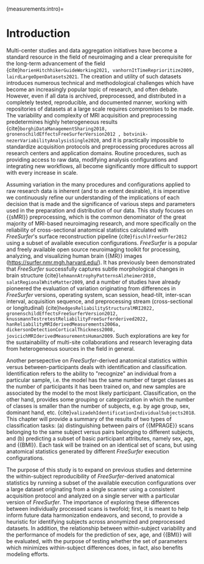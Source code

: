 (measurements:intro)=
# Introduction

Multi-center studies and data aggregation initiatives have become a standard resource in the field of neuroimaging and a clear prerequisite for the long-term advancement of the field {cite}`horienHitchhikerGuideWorking2021, vanhornItTimeReprioritize2009, lairdLargeOpenDatasets2021`. The creation and utility of such datasets introduces numerous technical and methodological challenges which have become an increasingly popular topic of research, and often debate. However, even if all data is archived, preprocessed, and distributed in a completely tested, reproducible, and documented manner, working with repositories of datasets at a large scale requires compromises to be made. The variability and complexity of MRI acquisition and preprocessing predetermines highly heterogeneous results {cite}`borghiDataManagementSharing2018, gronenschildEffectsFreeSurferVersion2012 , botvinik-nezerVariabilityAnalysisSingle2020`, and it is practically impossible to standardize acquisition protocols and preprocessing procedures across all research centers and application domains. Routine procedures, such as providing access to raw data, modifying analysis configurations and integrating new workflows, all become significantly more difficult to support with every increase in scale.

Assuming variation in the many procedures and configurations applied to raw research data is inherent (and to an extent desirable), it is imperative we continuously refine our understanding of the implications of each decision that is made and the significance of various steps and parameters used in the preparation and distribution of our data. This study focuses on {{sMRI}} preprocessing, which is the common denominator of the great majority of MRI-based neuroimaging research, and more specifically on the reliability of cross-sectional anatomical statistics calculated with *FreeSurfer*'s surface reconstruction pipeline {cite}`fischlFreeSurfer2012` using a subset of available execution configurations. *FreeSurfer* is a popular and freely available open source neuroimaging toolkit for processing, analyzing, and visualizing human brain {{MR}} images (https://surfer.nmr.mgh.harvard.edu/). It has previously been demonstrated that *FreeSurfer* successfully captures subtle morphological changes in brain structure {cite}`lehmannAtrophyPatternsAlzheimer2010, salatRegionalWhiteMatter2009`, and a number of studies have already pioneered the evaluation of variation originating from differences in *FreeSurfer* versions, operating system, scan session, head-tilt, inter-scan interval, acquisition sequence, and preprocessing stream (cross-sectional or longitudinal) {cite}`hedgesReliabilityStructuralMRI2022, gronenschildEffectsFreeSurferVersion2012, knussmannTestretestReliabilityFreeSurferderived2022, hanReliabilityMRIderivedMeasurements2006a, dickersonDetectionCorticalThickness2008, jovicichMRIderivedMeasurementsHuman2009`. Such explorations are key for the sustainability of multi-site collaborations and research leveraging data from heterogeneous sources in the field in general.

Another persepective on *FreeSurfer*-derived anatomical statistics within versus between-participants deals with identification and classification. Identification refers to the ability to "recognize" an individual from a particular sample, i.e. the model has the same number of target classes as the number of participants it has been trained on, and new samples are associated by the model to the most likely participant. Classification, on the other hand, provides some grouping or categorization in which the number of classes is smaller than the number of subjects, e.g. by age group, sex, dominant hand, etc. {cite}`valizadehIdentificationIndividualSubjects2018`. This chapter will provide a summary of the results of two types of classification tasks: (a) distinguishing between pairs of {{MPRAGE}} scans belonging to the same subject versus pairs belonging to different subjects, and (b) predicting a subset of basic participant attributes, namely sex, age, and {{BMI}}. Each task will be trained on an identical set of scans, but using anatomical statistics generated by different *FreeSurfer* execution configurations.

The purpose of this study is to expand on previous studies and determine the within-subject reproducibility of *FreeSurfer*-derived anatomical statistics by running a subset of the available execution configurations over a large dataset originating from a single scanner using a consistent acquisition protocol and analyzed on a single server with a particular version of *FreeSurfer*. The importance of exploring these differences between individually processed scans is twofold; first, it is meant to help inform future data harmonization endeavors, and second, to provide a heuristic for identifying subjects across anonymized and preprocessed datasets. In addition, the relationship between within-subject variability and the performance of models for the prediction of sex, age, and {{BMI}} will be evaluated, with the purpose of testing whether the set of parameters which minimizes within-subject differences does, in fact, also benefits modeling efforts.